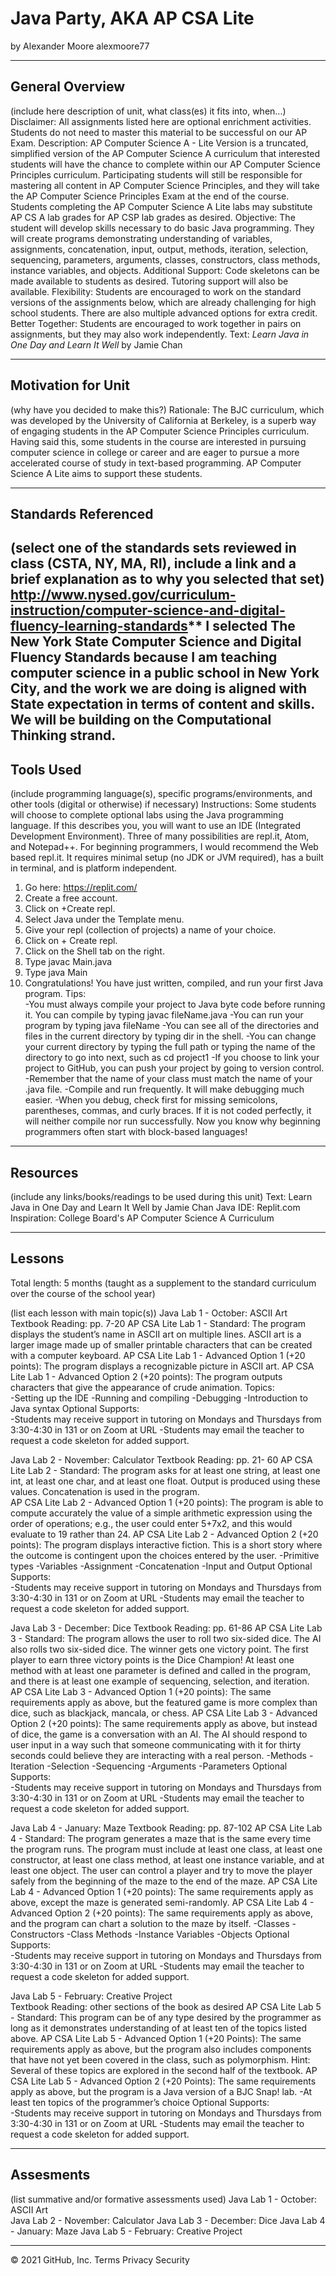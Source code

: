 # Java Party, AKA AP CSA Lite
by Alexander Moore
alexmoore77

-----

## General Overview
(include here description of unit, what class(es) it fits into, when...)
Disclaimer:  All assignments listed here are optional enrichment activities.  Students do not need to master this material to be successful on our AP Exam.
Description:  AP Computer Science A - Lite Version is a truncated, simplified version of the AP Computer Science A curriculum that interested students will have the chance to complete within our AP Computer Science Principles curriculum.  Participating students will still be responsible for mastering all content in AP Computer Science Principles, and they will take the AP Computer Science Principles Exam at the end of the course.  Students completing the AP Computer Science A Lite labs may substitute AP CS A lab grades for AP CSP lab grades as desired.
Objective:  The student will develop skills necessary to do basic Java programming.  They will create programs demonstrating understanding of variables, assignments, concatenation, input, output, methods, iteration, selection, sequencing, parameters, arguments, classes, constructors, class methods, instance variables, and objects.
Additional Support:  Code skeletons can be made available to students as desired.  Tutoring support will also be available.
Flexibility:  Students are encouraged to work on the standard versions of the assignments below, which are already challenging for high school students.  There are also multiple advanced options for extra credit.
Better Together:  Students are encouraged to work together in pairs on assignments, but they may also work independently.
Text:  _Learn Java in One Day and Learn It Well_ by Jamie Chan

---

## Motivation for Unit
(why have you decided to make this?)
Rationale:  The BJC curriculum, which was developed by the University of California at Berkeley, is a superb way of engaging students in the AP Computer Science Principles curriculum.  Having said this, some students in the course are interested in pursuing computer science in college or career and are eager to pursue a more accelerated course of study in text-based programming.  AP Computer Science A Lite aims to support these students.

---

## Standards Referenced
(select one of the standards sets reviewed in class (CSTA, NY, MA, RI), include a link and a brief explanation as to why you selected that set)
http://www.nysed.gov/curriculum-instruction/computer-science-and-digital-fluency-learning-standards**
I selected The New York State Computer Science and Digital Fluency Standards because I am teaching computer science in a public school in New York City, and the work we are doing is aligned with State expectation in terms of content and skills.  We will be building on the Computational Thinking strand. 
---

## Tools Used
(include programming language(s), specific programs/environments, and other tools (digital or otherwise) if necessary)
Instructions:  Some students will choose to complete optional labs using the Java programming language.  If this describes you, you will want to use an IDE (Integrated Development Environment).  Three of many possibilities are repl.it, Atom, and Notepad++.  For beginning programmers, I would recommend the Web based repl.it.  It requires minimal setup (no JDK or JVM required), has a built in terminal, and is platform independent.  
1)  Go here:  https://replit.com/  
2)  Create a free account.
3)  Click on +Create repl.
4)  Select Java under the Template menu.
5)  Give your repl (collection of projects) a name of your choice.
6)  Click on + Create repl.
7)  Click on the Shell tab on the right.
8)  Type javac Main.java
9)  Type java Main
10)  Congratulations!  You have just written, compiled, and run your first Java program.
Tips:  
-You must always compile your project to Java byte code before running it.  You can compile by typing javac fileName.java
-You can run your program by typing java fileName
-You can see all of the directories and files in the current directory by typing dir in the shell.
-You can change your current directory by typing the full path or typing the name of the directory to go into next, such as cd project1
-If you choose to link your project to GitHub, you can push your project by going to version control.  
-Remember that the name of your class must match the name of your .java file.
-Compile and run frequently.  It will make debugging much easier.
-When you debug, check first for missing semicolons, parentheses, commas, and curly braces.  If it is not coded perfectly, it will neither compile nor run successfully.  Now you know why beginning programmers often start with block-based languages!


---

## Resources
(include any links/books/readings to be used during this unit)
Text:  Learn Java in One Day and Learn It Well by Jamie Chan
Java IDE:  Replit.com
Inspiration:  College Board's AP Computer Science A Curriculum

---

## Lessons
Total length: 5 months (taught as a supplement to the standard curriculum over the course of the school year)

(list each lesson with main topic(s))
Java Lab 1 - October:  ASCII Art  
Textbook Reading:  pp. 7-20
AP CSA Lite Lab 1 - Standard:  The program displays the student’s name in ASCII art on multiple lines.    ASCII art is a larger image made up of smaller printable characters that can be created with a computer keyboard.
AP CSA Lite Lab 1 - Advanced Option 1 (+20 points):  The program displays a recognizable picture in ASCII art.
AP CSA Lite Lab 1 - Advanced Option 2 (+20 points):  The program outputs characters that give the appearance of crude animation.
Topics:  
-Setting up the IDE
-Running and compiling
-Debugging
-Introduction to Java syntax
Optional Supports:  
-Students may receive support in tutoring on Mondays and Thursdays from 3:30-4:30 in 131 or on Zoom at URL
-Students may email the teacher to request a code skeleton for added support.

Java Lab 2 - November:  Calculator
Textbook Reading:  pp. 21- 60
AP CSA Lite Lab 2 - Standard:  The program asks for at least one string, at least one int, at least one char, and at least one float.  Output is produced using these values.  Concatenation is used in the program.  
AP CSA Lite Lab 2 - Advanced Option 1 (+20 points):  The program is able to compute accurately the value of a simple arithmetic expression using the order of operations; e.g., the user could enter 5+7x2, and this  would evaluate to 19 rather than 24.
AP CSA Lite Lab 2 - Advanced Option 2 (+20 points):  The program displays interactive fiction.  This is a short story where the outcome is contingent upon the choices entered by the user.
-Primitive types
-Variables
-Assignment
-Concatenation
-Input and Output
Optional Supports:  
-Students may receive support in tutoring on Mondays and Thursdays from 3:30-4:30 in 131 or on Zoom at URL
-Students may email the teacher to request a code skeleton for added support.

Java Lab 3 - December:  Dice
Textbook Reading:  pp. 61-86
AP CSA Lite Lab 3 - Standard:  The program allows the user to roll two six-sided dice.  The AI also rolls two six-sided dice.  The winner gets one victory point.  The first player to earn three victory points is the Dice Champion!  At least one method with at least one parameter is defined and called in the program, and there is at least one example of sequencing, selection, and iteration.  
AP CSA Lite Lab 3 - Advanced Option 1 (+20 points):  The same requirements apply as above, but the featured game is more complex than dice, such as blackjack, mancala, or chess.
AP CSA Lite Lab 3 - Advanced Option 2 (+20 points):  The same requirements apply as above, but instead of dice, the game is a conversation with an AI.  The AI should respond to user input in a way such that someone communicating with it for thirty seconds could believe they are interacting with a real person.
-Methods
-Iteration
-Selection
-Sequencing
-Arguments
-Parameters
Optional Supports:  
-Students may receive support in tutoring on Mondays and Thursdays from 3:30-4:30 in 131 or on Zoom at URL
-Students may email the teacher to request a code skeleton for added support.

Java Lab 4 - January:  Maze
Textbook Reading:  pp. 87-102 
AP CSA Lite Lab 4 - Standard:  The program generates a maze that is the same every time the program runs.  The program must include at least one class, at least one constructor, at least one class method, at least one instance variable, and at least one object.  The user can control a player and try to move the player safely from the beginning of the maze to the end of the maze.
AP CSA Lite Lab 4 - Advanced Option 1 (+20 points):  The same requirements apply as above, except the maze is generated semi-randomly.
AP CSA Lite Lab 4 - Advanced Option 2 (+20 points):  The same requirements apply as above,  and the program can chart a solution to the maze by itself.
-Classes
-Constructors
-Class Methods
-Instance Variables
-Objects
Optional Supports:  
-Students may receive support in tutoring on Mondays and Thursdays from 3:30-4:30 in 131 or on Zoom at URL
-Students may email the teacher to request a code skeleton for added support.

Java Lab 5 - February:  Creative Project  
Textbook Reading:  other sections of the book as desired
AP CSA Lite Lab 5 - Standard:  This program can be of any type desired by the programmer as long as it demonstrates understanding of at least ten of the topics listed above.
AP CSA Lite Lab 5 - Advanced Option 1 (+20 Points):  The same requirements apply as above, but the program also includes components that have not yet been covered in the class, such as polymorphism.  Hint:  Several of these topics are explored in the second half of the textbook.
AP CSA Lite Lab 5 - Advanced Option 2 (+20 Points):  The same requirements apply as above, but the program is a Java version of a BJC Snap! lab.
-At least ten topics of the programmer’s choice
Optional Supports:  
-Students may receive support in tutoring on Mondays and Thursdays from 3:30-4:30 in 131 or on Zoom at URL
-Students may email the teacher to request a code skeleton for added support.

---

## Assesments
(list summative and/or formative assessments used)
Java Lab 1 - October:  ASCII Art  
Java Lab 2 - November:  Calculator
Java Lab 3 - December:  Dice
Java Lab 4 - January:  Maze
Java Lab 5 - February:  Creative Project  

---
© 2021 GitHub, Inc.
Terms
Privacy
Security
